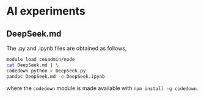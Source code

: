 # AI experiments

## DeepSeek.md

The .py and .ipynb files are obtained as follows,

```bash
module load ceuadmin/node
cat DeepSeek.md | \
codedown python > DeepSeek.py
pandoc DeepSeek.md -o DeepSeek.ipynb
```

where the `codedown` module is made available with `npm install -g codedown`.
